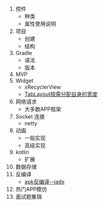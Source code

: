 1. 控件
   - 种类
   - 属性使用说明
2. 项目
   - 创建
   - 结构
3. Gradle
   - 语法
   - 版本
4. MVP
5. Widget
   - xRecyclerView
   - [TabLayout按需分配自身的宽度](widget/TabLayout按需分配自身的宽度/TabLayout按需分配自身的宽度.md)
6. 网络请求
   - 大多数APP框架
7. Socket 连接
   - netty
8. 动画
   - 一般实现
   - 高级实现
9. kotlin
   - 扩展
10. 数据存储
11. 反编译
    * [apk反编译--jadx](decompilation/apk反编译--jadx.md)
12. 热门APP模仿
13. 面试题集锦